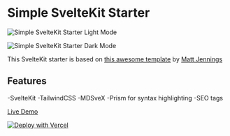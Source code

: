 # Simple SvelteKit Starter

![Simple SvelteKit Starter Light Mode](/static/simple-sveltekit-light.gif)

![Simple SvelteKit Starter Dark Mode](/static/simple-sveltekit-dark.gif)

This SvelteKit starter is based on [this awesome template](https://github.com/mattjennings/sveltekit-blog-template) by [Matt Jennings](https://mattjennings.io/)

## Features

-SvelteKit
-TailwindCSS
-MDSveX
-Prism for syntax highlighting
-SEO tags

[Live Demo](https://simple-sveltekit-starter.vercel.app)

[![Deploy with Vercel](https://vercel.com/button)](https://vercel.com/new/git/external?repository-url=https%3A%2F%2Fgithub.com%2Fmarydotdevs%2Fsimple-sveltekit-starter-v2)
